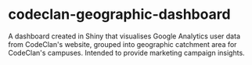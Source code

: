 # codeclan-geographic-dashboard
A dashboard created in Shiny that visualises Google Analytics user data from CodeClan's website, grouped into geographic catchment area for CodeClan's campuses. Intended to provide marketing campaign insights.
